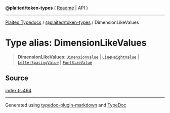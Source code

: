 **@plaited/token-types** ( [Readme](../README.md) \| API )

***

[Plaited Typedocs](../../../modules.md) / [@plaited/token-types](../modules.md) / DimensionLikeValues

# Type alias: DimensionLikeValues

> **DimensionLikeValues**: [`DimensionValue`](DimensionValue.md) \| [`LineHeightValue`](LineHeightValue.md) \| [`LetterSpacingValue`](LetterSpacingValue.md) \| [`FontSizeValue`](FontSizeValue.md)

## Source

[index.ts:464](https://github.com/plaited/plaited/blob/d85458a/libs/token-types/src/index.ts#L464)

***

Generated using [typedoc-plugin-markdown](https://www.npmjs.com/package/typedoc-plugin-markdown) and [TypeDoc](https://typedoc.org/)
